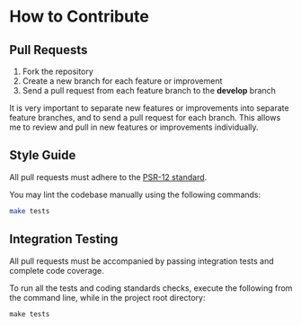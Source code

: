 # How to Contribute

## Pull Requests

1. Fork the repository
2. Create a new branch for each feature or improvement
3. Send a pull request from each feature branch to the **develop** branch

It is very important to separate new features or improvements into separate feature branches, and to send a
pull request for each branch. This allows me to review and pull in new features or improvements individually.

## Style Guide

All pull requests must adhere to the [PSR-12 standard](https://github.com/php-fig/fig-standards/blob/master/accepted/PSR-12-extended-coding-style-guide.md).

You may lint the codebase manually using the following commands:

``` bash
make tests
```

## Integration Testing

All pull requests must be accompanied by passing integration tests and complete code coverage.

To run all the tests and coding standards checks, execute the following from the
command line, while in the project root directory:

```
make tests
```
